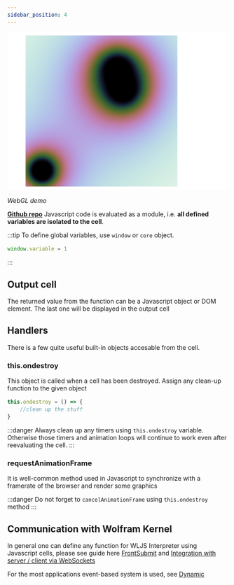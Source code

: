 ```yaml
---
sidebar_position: 4
---
```


![](../../Screenshot%202024-03-13%20at%2019.30.35.png)

*WebGL demo*

__[Github repo](https://github.com/JerryI/wljs-js-support)__
Javascript code is evaluated as a module, i.e. __all defined variables are isolated to the cell__.

:::tip
To define global variables, use `window` or `core` object.
```js
window.variable = 1
```
:::

## Output cell
The returned value from the function can be a Javascript object or DOM element. The last one will be displayed in the output cell




## Handlers
There is a few quite useful built-in objects accesable from the cell. 

### this.ondestroy
This object is called when a cell has been destroyed. Assign any clean-up function to the given object

```js
this.ondestroy = () => {
	//clean up the stuff
}
```

:::danger
Always clean up any timers using `this.ondestroy` variable. Otherwise those timers and animation loops will continue to work even after reevaluating the cell.
:::

### requestAnimationFrame
It is well-common method used in Javascript to synchronize with a framerate of the browser and render some graphics



:::danger
Do not forget to `cancelAnimationFrame` using `this.ondestroy` method
:::

## Communication with Wolfram Kernel
In general one can define any function for WLJS Interpreter using Javascript cells, please see guide here [FrontSubmit](FrontSubmit) and [Integration with server / client via WebSockets](../Advanced/Events%20system/event-generators.md#Integration%20with%20server%20/%20client%20via%20WebSockets)

For the most applications event-based system is used, see [Dynamic](../Development/Evaluation/Dynamic.md)

